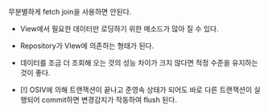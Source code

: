 무분별하게 fetch join을 사용하면 안된다.
- View에서 필요한 데이터만 로딩하기 위한 메소드가 많아 질 수 있다.
- Repository가 VIew에 의존하는 형태가 된다.
- 데이터를 조금 더 조회해 오는 것의 성능 차이가 크지 않다면 적정 수준을 유지하는 것이 좋다.

- [!] OSIV에 의해 트랜잭션이 끝나고 준영속 상태가 되어도 바로 다른 트랜잭션이 실행되어 commit하면 변경감지가 작동하여 flush 된다.